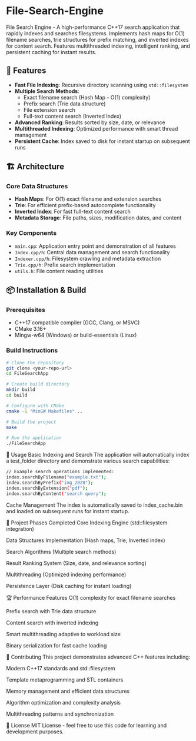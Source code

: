 # File-Search-Engine
File Search Engine - A high-performance C++17 search application that rapidly indexes and searches filesystems. Implements hash maps for O(1) filename searches, trie structures for prefix matching, and inverted indexes for content search. Features multithreaded indexing, intelligent ranking, and persistent caching for instant results. 

## 🚀 Features

- **Fast File Indexing**: Recursive directory scanning using `std::filesystem`
- **Multiple Search Methods**:
  - Exact filename search (Hash Map - O(1) complexity)
  - Prefix search (Trie data structure)
  - File extension search
  - Full-text content search (Inverted Index)
- **Advanced Ranking**: Results sorted by size, date, or relevance
- **Multithreaded Indexing**: Optimized performance with smart thread management
- **Persistent Cache**: Index saved to disk for instant startup on subsequent runs

## 🏗️ Architecture

### Core Data Structures
- **Hash Maps**: For O(1) exact filename and extension searches
- **Trie**: For efficient prefix-based autocomplete functionality
- **Inverted Index**: For fast full-text content search
- **Metadata Storage**: File paths, sizes, modification dates, and content

### Key Components
- `main.cpp`: Application entry point and demonstration of all features
- `Index.cpp/h`: Central data management and search functionality
- `Indexer.cpp/h`: Filesystem crawling and metadata extraction
- `Trie.cpp/h`: Prefix search implementation
- `utils.h`: File content reading utilities

## 📦 Installation & Build

### Prerequisites
- C++17 compatible compiler (GCC, Clang, or MSVC)
- CMake 3.16+
- Mingw-w64 (Windows) or build-essentials (Linux)

### Build Instructions

```bash
# Clone the repository
git clone <your-repo-url>
cd FileSearchApp

# Create build directory
mkdir build
cd build

# Configure with CMake
cmake -G "MinGW Makefiles" ..

# Build the project
make

# Run the application
./FileSearchApp
```
🎯 Usage
Basic Indexing and Search
The application will automatically index a test_folder directory and demonstrate various search capabilities:

```bash
// Example search operations implemented:
index.searchByFilename("example.txt");
index.searchByPrefix("img_2020");
index.searchByExtension("pdf");
index.searchByContent("search query");
```
Cache Management
The index is automatically saved to index_cache.bin and loaded on subsequent runs for instant startup.

🔧 Project Phases Completed
Core Indexing Engine (std::filesystem integration)

Data Structures Implementation (Hash maps, Trie, Inverted index)

Search Algorithms (Multiple search methods)

Result Ranking System (Size, date, and relevance sorting)

Multithreading (Optimized indexing performance)

Persistence Layer (Disk caching for instant loading)

🏆 Performance Features
O(1) complexity for exact filename searches

Prefix search with Trie data structure

Content search with inverted indexing

Smart multithreading adaptive to workload size

Binary serialization for fast cache loading

🤝 Contributing
This project demonstrates advanced C++ features including:

Modern C++17 standards and std::filesystem

Template metaprogramming and STL containers

Memory management and efficient data structures

Algorithm optimization and complexity analysis

Multithreading patterns and synchronization

📄 License
MIT License - feel free to use this code for learning and development purposes.

